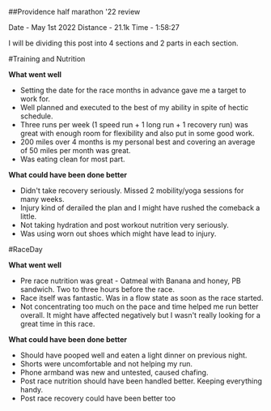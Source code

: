 ##Providence half marathon '22 review

Date - May 1st 2022
Distance - 21.1k
Time - 1:58:27

I will be dividing this post into 4 sections and 2 parts in each section.

#Training and Nutrition

**What went well**
- Setting the date for the race months in advance gave me a target to work for.
- Well planned and executed to the best of my ability in spite of hectic schedule.
- Three runs per week (1 speed run + 1 long run + 1 recovery run) was great
  with enough room for flexibility and also put in some good work.
- 200 miles over 4 months is my personal best and covering an average of 50 miles
  per month was great.
- Was eating clean for most part.  

**What could have been done better**
- Didn't take recovery seriously. Missed 2 mobility/yoga sessions for many weeks.
- Injury kind of derailed the plan and I might have rushed the comeback a little.
- Not taking hydration and post workout nutrition very seriously.
- Was using worn out shoes which might have lead to injury.


#RaceDay

**What went well**
- Pre race nutrition was great - Oatmeal with Banana and honey, PB sandwich. Two
  to three hours before the race.
- Race itself was fantastic. Was in a flow state as soon as the race started.
- Not concentrating too much on the pace and time helped me run better overall.
  It might have affected negatively but I wasn't really looking for a great time
  in this race. 


**What could have been done better**
- Should have pooped well and eaten a light dinner on previous night.
- Shorts were uncomfortable and not helping my run.
- Phone armband was new and untested, caused chafing.
- Post race nutrition should have been handled better. Keeping everything handy.
- Post race recovery could have been better too
